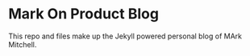 # Mark On Product Blog

This repo and files make up the Jekyll powered personal blog of MArk Mitchell.